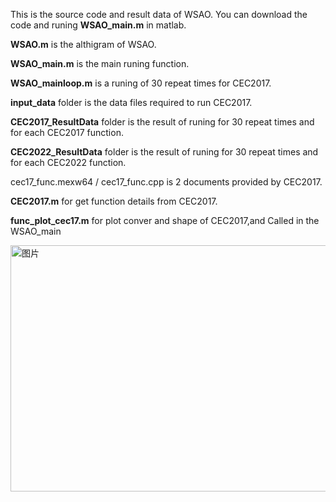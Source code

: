 This is the source code and result data of WSAO.
You can download the code and runing  **WSAO_main.m** in matlab.

**WSAO.m** is the althigram of WSAO.

**WSAO_main.m** is the main runing function.

**WSAO_mainloop.m** is a runing of 30 repeat times for CEC2017.

**input_data** folder is the data files required to run CEC2017.

**CEC2017_ResultData** folder is the result of runing for 30 repeat times and for each CEC2017 function.

**CEC2022_ResultData** folder is the result of runing for 30 repeat times and for each CEC2022 function.

cec17_func.mexw64 / cec17_func.cpp  is 2 documents provided by CEC2017.

**CEC2017.m** for get function details from CEC2017.

**func_plot_cec17.m** for plot conver and shape of CEC2017,and Called in the WSAO_main

<img width="812" height="394" alt="图片" src="https://github.com/user-attachments/assets/0a30673c-34eb-4c0d-8f34-1ee4ef0a25b4" />
